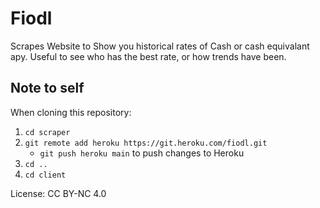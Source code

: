 # Fiodl

Scrapes Website to Show you historical rates of Cash or cash equivalant apy. Useful to see who has the best rate, or how trends have been.

## Note to self

When cloning this repository:

1. `cd scraper`
2. `git remote add heroku https://git.heroku.com/fiodl.git`
   - `git push heroku main` to push changes to Heroku
3. `cd ..`
4. `cd client`

License: CC BY-NC 4.0
